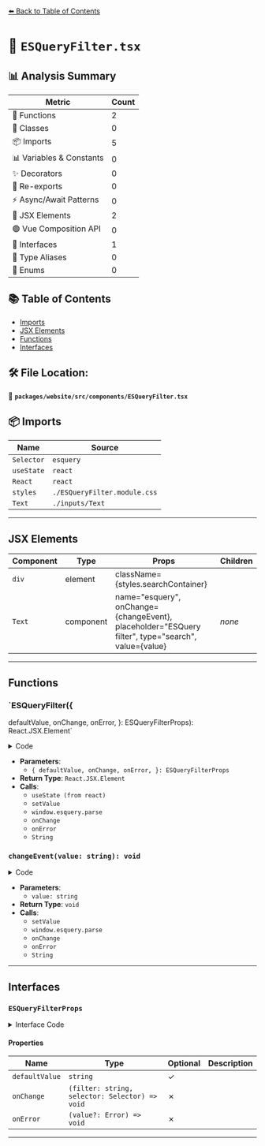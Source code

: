 [⬅️ Back to Table of Contents](../../../../index.md)

# 📄 `ESQueryFilter.tsx`

## 📊 Analysis Summary

| Metric | Count |
|--------|-------|
| 🔧 Functions | 2 |
| 🧱 Classes | 0 |
| 📦 Imports | 5 |
| 📊 Variables & Constants | 0 |
| ✨ Decorators | 0 |
| 🔄 Re-exports | 0 |
| ⚡ Async/Await Patterns | 0 |
| 💠 JSX Elements | 2 |
| 🟢 Vue Composition API | 0 |
| 📐 Interfaces | 1 |
| 📑 Type Aliases | 0 |
| 🎯 Enums | 0 |

## 📚 Table of Contents

- [Imports](#imports)
- [JSX Elements](#jsx-elements)
- [Functions](#functions)
- [Interfaces](#interfaces)

## 🛠️ File Location:
📂 **`packages/website/src/components/ESQueryFilter.tsx`**

## 📦 Imports

| Name | Source |
|------|--------|
| `Selector` | `esquery` |
| `useState` | `react` |
| `React` | `react` |
| `styles` | `./ESQueryFilter.module.css` |
| `Text` | `./inputs/Text` |


---

## JSX Elements

| Component | Type | Props | Children |
|-----------|------|-------|----------|
| `div` | element | className={styles.searchContainer} | <Text> |
| `Text` | component | name="esquery", onChange={changeEvent}, placeholder="ESQuery filter", type="search", value={value} | *none* |


---

## Functions

### `ESQueryFilter({
  defaultValue,
  onChange,
  onError,
}: ESQueryFilterProps): React.JSX.Element`

<details><summary>Code</summary>

```ts
export function ESQueryFilter({
  defaultValue,
  onChange,
  onError,
}: ESQueryFilterProps): React.JSX.Element {
  const [value, setValue] = useState(defaultValue ?? '');
  const changeEvent = (value: string): void => {
    setValue(value);
    try {
      const queryParsed = window.esquery.parse(value);
      onChange(value, queryParsed);
      onError(undefined);
    } catch (e: unknown) {
      onError(e instanceof Error ? e : new Error(String(e)));
    }
  };

  return (
    <div className={styles.searchContainer}>
      <Text
        name="esquery"
        onChange={changeEvent}
        placeholder="ESQuery filter"
        type="search"
        value={value}
      />
    </div>
  );
}
```
</details>

- **Parameters**:
  - `{
  defaultValue,
  onChange,
  onError,
}: ESQueryFilterProps`
- **Return Type**: `React.JSX.Element`
- **Calls**:
  - `useState (from react)`
  - `setValue`
  - `window.esquery.parse`
  - `onChange`
  - `onError`
  - `String`
### `changeEvent(value: string): void`

<details><summary>Code</summary>

```ts
(value: string): void => {
    setValue(value);
    try {
      const queryParsed = window.esquery.parse(value);
      onChange(value, queryParsed);
      onError(undefined);
    } catch (e: unknown) {
      onError(e instanceof Error ? e : new Error(String(e)));
    }
  }
```
</details>

- **Parameters**:
  - `value: string`
- **Return Type**: `void`
- **Calls**:
  - `setValue`
  - `window.esquery.parse`
  - `onChange`
  - `onError`
  - `String`

---

## Interfaces

### `ESQueryFilterProps`

<details><summary>Interface Code</summary>

```ts
export interface ESQueryFilterProps {
  defaultValue?: string;
  readonly onChange: (filter: string, selector: Selector) => void;
  readonly onError: (value?: Error) => void;
}
```
</details>

#### Properties

| Name | Type | Optional | Description |
|------|------|----------|-------------|
| `defaultValue` | `string` | ✓ |  |
| `onChange` | `(filter: string, selector: Selector) => void` | ✗ |  |
| `onError` | `(value?: Error) => void` | ✗ |  |


---